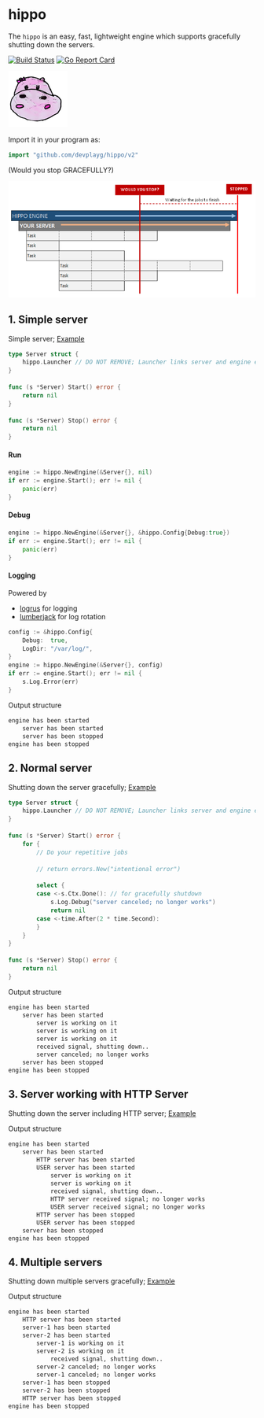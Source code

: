 # hippo

The `hippo` is an easy, fast, lightweight engine which supports gracefully shutting down the servers.

[![Build Status](https://travis-ci.org/devplayg/hippo.svg?branch=master)](https://travis-ci.org/devplayg/hippo)
[![Go Report Card](https://goreportcard.com/badge/github.com/devplayg/hippo)](https://goreportcard.com/report/github.com/devplayg/hippo)

![Hippo](hippo.png)

Import it in your program as:

```go
import "github.com/devplayg/hippo/v2"
```

(Would you stop GRACEFULLY?)

![Image of Yaktocat](would-you-stop.png)

## 1. Simple server 

Simple server;
[Example](https://github.com/devplayg/hippo/blob/master/examples/simple/main.go)

```go
type Server struct {
	hippo.Launcher // DO NOT REMOVE; Launcher links server and engine each other.
}

func (s *Server) Start() error {
	return nil
}

func (s *Server) Stop() error {
	return nil
}
```

#### Run

```go
engine := hippo.NewEngine(&Server{}, nil)
if err := engine.Start(); err != nil {
    panic(err)
}
```

#### Debug

```go
engine := hippo.NewEngine(&Server{}, &hippo.Config{Debug:true})
if err := engine.Start(); err != nil {
    panic(err)
}
```

#### Logging
 
Powered by
 
- [logrus](https://github.com/sirupsen/logrus) for logging
- [lumberjack](https://github.com/natefinch/lumberjack) for log rotation

```go
config := &hippo.Config{
    Debug:  true,
    LogDir: "/var/log/",
}
engine := hippo.NewEngine(&Server{}, config)
if err := engine.Start(); err != nil {
    s.Log.Error(err)
}
```

Output structure

    engine has been started
        server has been started
        server has been stopped
    engine has been stopped


## 2. Normal server

Shutting down the server gracefully;
[Example](https://github.com/devplayg/hippo/blob/master/examples/normal/main.go) 

```go
type Server struct {
    hippo.Launcher // DO NOT REMOVE; Launcher links server and engine each other.
}

func (s *Server) Start() error {
    for {
        // Do your repetitive jobs

        // return errors.New("intentional error")

        select {
        case <-s.Ctx.Done(): // for gracefully shutdown
            s.Log.Debug("server canceled; no longer works")
            return nil
        case <-time.After(2 * time.Second):
        }
    }
}

func (s *Server) Stop() error {
    return nil
}
```

Output structure

    engine has been started                      
        server has been started                      
            server is working on it                      
            server is working on it                      
            server is working on it                      
            received signal, shutting down..             
            server canceled; no longer works             
        server has been stopped                      
    engine has been stopped  
    
    
## 3. Server working with HTTP Server

Shutting down the server including HTTP server; 
[Example](https://github.com/devplayg/hippo/blob/master/examples/http/main.go)

Output structure

    engine has been started                      
        server has been started                      
            HTTP server has been started
            USER server has been started                 
                server is working on it                      
                server is working on it                      
                received signal, shutting down..
                HTTP server received signal; no longer works
                USER server received signal; no longer works             
            HTTP server has been stopped                 
            USER server has been stopped                 
        server has been stopped                      
    engine has been stopped
    
    
## 4. Multiple servers

Shutting down multiple servers gracefully;
[Example](https://github.com/devplayg/hippo/blob/master/examples/multiple/main.go)

Output structure

    engine has been started
        HTTP server has been started
        server-1 has been started
        server-2 has been started
            server-1 is working on it
            server-2 is working on it
                received signal, shutting down..
            server-2 canceled; no longer works
            server-1 canceled; no longer works
        server-1 has been stopped
        server-2 has been stopped
        HTTP server has been stopped
    engine has been stopped
